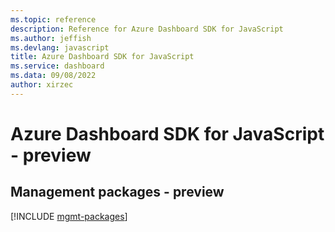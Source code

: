```yaml
---
ms.topic: reference
description: Reference for Azure Dashboard SDK for JavaScript
ms.author: jeffish
ms.devlang: javascript
title: Azure Dashboard SDK for JavaScript
ms.service: dashboard
ms.data: 09/08/2022
author: xirzec
---
```

# Azure Dashboard SDK for JavaScript - preview

## Management packages - preview
[!INCLUDE [mgmt-packages](dashboard-mgmt-index.md)]